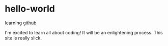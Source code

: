 # hello-world
learning github

I'm excited to learn all about coding! It will be an enlightening process. This site is really slick.
